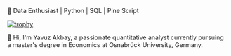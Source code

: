🚀 Data Enthusiast | Python | SQL | Pine Script

[![trophy](https://github-profile-trophy.vercel.app/?username=YavuzAkbay)](https://github.com/ryo-ma/github-profile-trophy)

👋 Hi, I'm Yavuz Akbay, a passionate quantitative analyst currently pursuing a master's degree in Economics at Osnabrück University, Germany.
